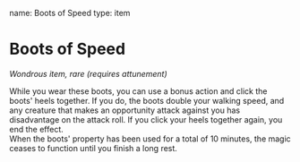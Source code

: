 name: Boots of Speed
type: item

# Boots of Speed 
_Wondrous item, rare (requires attunement)_ 

While you wear these boots, you can use a bonus action and click the boots' heels together. If you do, the boots double your walking speed, and any creature that makes an opportunity attack against you has disadvantage on the attack roll. If you click your heels together again, you end the effect.    
When the boots' property has been used for a total of 10 minutes, the magic ceases to function until you finish a long rest. 